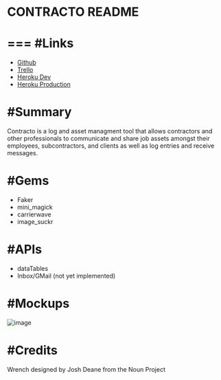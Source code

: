 CONTRACTO README
=========
===
#Links
===
* [Github](https://github.com/johntrandall/contracto)
* [Trello](https://trello.com/b/xqzJDFU1/contracto)
* [Heroku Dev](http://contraco-dev.herokuapp.com/)
* [Heroku Production](http://contraco.herokuapp.com/)


#Summary
===

Contracto is a log and asset managment tool that allows contractors and other professionals to communicate and share job assets amongst their employees, subcontractors, and clients as well as log entries and receive messages.

#Gems
===
* Faker
* mini_magick
* carrierwave
* image_suckr

#APIs
===
* dataTables
* Inbox/GMail (not yet implemented)

#Mockups
===

![image](https://raw.githubusercontent.com/johntrandall/contracto/dev/admin/aw_working_folder/entry_form_v1.png)



#Credits
===

Wrench designed by Josh Deane from the Noun Project





